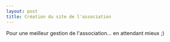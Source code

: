 ```yaml
---
layout: post
title: Création du site de l'association
---
```


Pour une meilleur gestion de l'association... en attendant mieux ;)

